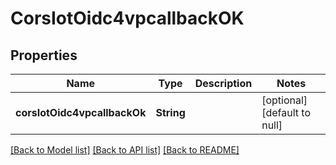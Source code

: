 # CorsIotOidc4vpcallbackOK

## Properties

| Name                         | Type       | Description | Notes                        |
| ---------------------------- | ---------- | ----------- | ---------------------------- |
| **corsIotOidc4vpcallbackOk** | **String** |             | [optional] [default to null] |

[[Back to Model list]](../README.md#documentation-for-models) [[Back to API list]](../README.md#documentation-for-api-endpoints) [[Back to README]](../README.md)
